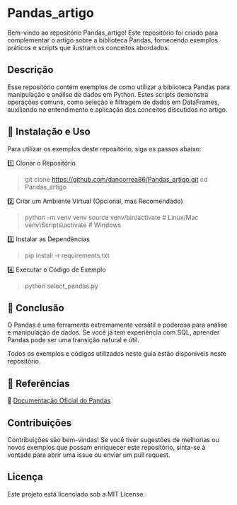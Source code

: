 # Pandas_artigo

Bem-vindo ao repositório Pandas_artigo! Este repositório foi criado para complementar o artigo sobre a biblioteca Pandas, fornecendo exemplos práticos e scripts que ilustram os conceitos abordados.

## Descrição

Esse repositório contém exemplos de como utilizar a biblioteca Pandas para manipulação e análise de dados em Python. Estes scripts demonstra operações comuns, como seleção e filtragem de dados em DataFrames, auxiliando no entendimento e aplicação dos conceitos discutidos no artigo.

## 🚀 Instalação e Uso
Para utilizar os exemplos deste repositório, siga os passos abaixo:

1️⃣ Clonar o Repositório

>git clone https://github.com/dancorrea86/Pandas_artigo.git
>cd Pandas_artigo

2️⃣ Criar um Ambiente Virtual (Opcional, mas Recomendado)

>python -m venv venv
>source venv/bin/activate  # Linux/Mac
>venv\Scripts\activate  # Windows

3️⃣ Instalar as Dependências

> pip install -r requirements.txt

4️⃣ Executar o Código de Exemplo

> python select_pandas.py


## 📌 Conclusão

O Pandas é uma ferramenta extremamente versátil e poderosa para análise e manipulação de dados. Se você já tem experiência com SQL, aprender Pandas pode ser uma transição natural e útil.

Todos os exemplos e códigos utilizados neste guia estão disponíveis neste repositório.

## 📌 Referências
📖 [Documentação Oficial do Pandas](https://pandas.pydata.org/)

## Contribuições

Contribuições são bem-vindas! Se você tiver sugestões de melhorias ou novos exemplos que possam enriquecer este repositório, sinta-se à vontade para abrir uma issue ou enviar um pull request.

## Licença

Este projeto está licenciado sob a MIT License.

